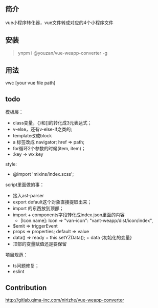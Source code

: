 ## 简介

vue小程序转化器，vue文件转成对应的4个小程序文件

## 安装

> ynpm i @youzan/vue-weapp-converter -g

## 用法

vwc [your vue file path]

## todo

模板层：
- class变量，{}和[]的转化成3元表达式；
- v-else，还有v-else-if之类的;
- template改成block
- a 标签改成 navigator; href => path;
- for循环2个参数的时候(item, item)；
- :key => wx:key

style:
- @import 'mixins/index.scss';

script里面做的事：
- 接入ast-parser
- export default这个对象直接提取出来；
- import 的东西放到顶部；
- import + components字段转化成index.json里面的内容
  - [Icon.name]: Icon => "van-icon": "vant-weapp/dist/icon/index",
- $emit => triggerEvent
- props => properties; default => value
- data() => ready + this.setYZData(); + data {初始化的变量}
- 顶部的变量赋值还是要保留

项目规范：
- ts问题修复；
- eslint

## Contribution

http://gitlab.qima-inc.com/nirizhe/vue-weapp-converter
